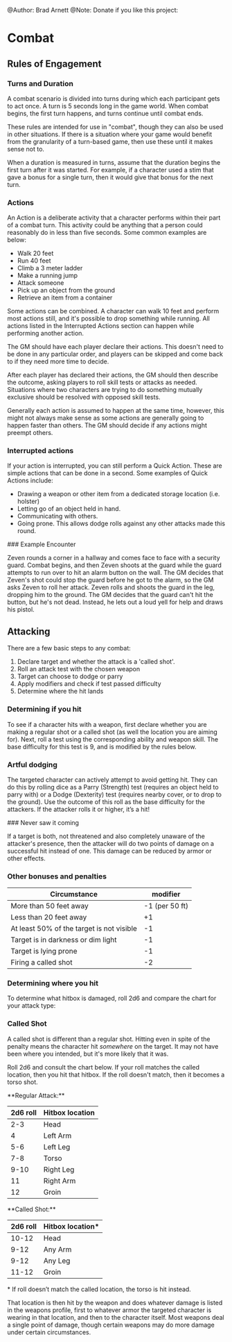 @Author: Brad Arnett
@Note: Donate if you like this project:

# Combat

## Rules of Engagement

### Turns and Duration

A combat scenario is divided into turns during which each participant gets to act once.  A turn is 5 seconds long in the game world.  When combat begins, the first turn happens, and turns continue until combat ends.

These rules are intended for use in "combat", though they can also be used in other situations.  If there is a situation where your game would benefit from the granularity of a turn-based game, then use these until it makes sense not to.

When a duration is measured in turns, assume that the duration begins the first turn after it was started.  For example, if a character used a stim that gave a bonus for a single turn, then it would give that bonus for the next turn. 

### Actions

An Action is a deliberate activity that a character performs within their part of a combat turn.  This activity could be anything that a person could reasonably do in less than five seconds.  Some common examples are below:

- Walk 20 feet
- Run 40 feet
- Climb a 3 meter ladder
- Make a running jump
- Attack someone
- Pick up an object from the ground
- Retrieve an item from a container

Some actions can be combined.  A character can walk 10 feet and perform most actions still, and it's possible to drop something while running.  All actions listed in the Interrupted Actions section can happen while performing another action.

The GM should have each player declare their actions.  This doesn't need to be done in any particular order, and players can be skipped and come back to if they need more time to decide.

After each player has declared their actions, the GM should then describe the outcome, asking players to roll skill tests or attacks as needed.  Situations where two characters are trying to do something mutually exclusive should be resolved with opposed skill tests.

Generally each action is assumed to happen at the same time, however, this might not always make sense as some actions are generally going to happen faster than others.  The GM should decide if any actions might preempt others.

### Interrupted actions

If your action is interrupted, you can still perform a Quick Action.  These are simple actions that can be done in a second.  Some examples of Quick Actions include:

- Drawing a weapon or other item from a dedicated storage location (i.e. holster)
- Letting go of an object held in hand.
- Communicating with others.
- Going prone.  This allows dodge rolls against any other attacks made this round.


<div class="sidebar" markdown="1">
### Example Encounter

Zeven rounds a corner in a hallway and comes face to face with a security guard.  Combat begins, and then Zeven shoots at the guard while the guard attempts to run over to hit an alarm button on the wall.  The GM decides that Zeven's shot could stop the guard before he got to the alarm, so the GM asks Zeven to roll her attack.  Zeven rolls and shoots the guard in the leg, dropping him to the ground.  The GM decides that the guard can't hit the button, but he's not dead.  Instead, he lets out a loud yell for help and draws his pistol.

</div>

## Attacking

There are a few basic steps to any combat:

  1. Declare target and whether the attack is a 'called shot'.
  2. Roll an attack test with the chosen weapon
  3. Target can choose to dodge or parry
  4. Apply modifiers and check if test passed difficulty
  5. Determine where the hit lands

### Determining if you hit
To see if a character hits with a weapon, first declare whether you are making a regular shot or a called shot (as well the location you are aiming for).  Next, roll a test using the corresponding ability and weapon skill.  The base difficulty for this test is 9, and is modified by the rules below.

### Artful dodging
The targeted character can actively attempt to avoid getting hit.  They can do this by rolling dice as a Parry (Strength) test (requires an object held to parry with) or a Dodge (Dexterity) test (requires nearby cover, or to drop to the ground).  Use the outcome of this roll as the base difficulty for the attackers.  If the attacker rolls it or higher, it’s a hit!

<div class="sidebar" markdown="1">
### Never saw it coming

If a target is both, not threatened and also completely unaware of the attacker's presence, then the attacker will do two points of damage on a successful hit instead of one.  This damage can be reduced by armor or other effects.

</div>

### Other bonuses and penalties


|Circumstance  | modifier|
|----------------|----|
|More than 50 feet away|-1 (per 50 ft)
|Less than 20 feet away|+1
|At least 50% of the target is not visible|-1
|Target is in darkness or dim light|-1
|Target is lying prone|-1
|Firing a called shot|-2

### Determining where you hit
To determine what hitbox is damaged, roll 2d6 and compare the chart for your attack type:

<div class="sidebar" markdown="1">

### Called Shot

A called shot is different than a regular shot.  Hitting even in spite of the penalty means the character hit <i>somewhere</i> on the target.  It may not have been where you intended, but it's more likely that it was.

Roll 2d6 and consult the chart below.  If your roll matches the called location, then you hit that hitbox.  If the roll doesn't match, then it becomes a torso shot.

</div>

<div class="flex" markdown="1">
<div markdown="1">
**Regular Attack:**

| 2d6 roll |Hitbox location |
|-----|----------------|
|2-3  | Head 
|4    | Left Arm
|5-6 | Left Leg
|7-8 | Torso
|9-10| Right Leg
|11  | Right Arm
|12  | Groin
</div>
<div markdown="1">
**Called Shot:**

| 2d6 roll |Hitbox location* |
|-----|----------------|
|10-12  | Head 
|9-12 | Any Arm
|9-12 | Any Leg
|11-12 | Groin

\* If roll doesn’t match the called location, the torso is hit instead.
</div>
</div>
That location is then hit by the weapon and does whatever damage is listed in the weapons profile, first to whatever armor the targeted character is wearing in that location, and then to the character itself.  Most weapons deal a single point of damage, though certain weapons may do more damage under certain circumstances.



